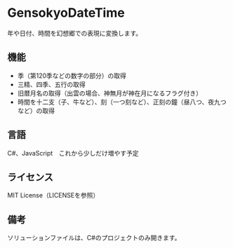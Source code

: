 # GensokyoDateTime
年や日付、時間を幻想郷での表現に変換します。

## 機能
+ 季（第120季などの数字の部分）の取得
+ 三精、四季、五行の取得
+ 旧暦月名の取得（出雲の場合、神無月が神在月になるフラグ付き）
+ 時間を十二支（子、牛など）、刻（一つ刻など）、正刻の鐘（昼八つ、夜九つなど）の取得

## 言語
C#、JavaScript　これから少しだけ増やす予定

## ライセンス
MIT License（LICENSEを参照）

## 備考
ソリューションファイルは、C#のプロジェクトのみ開きます。